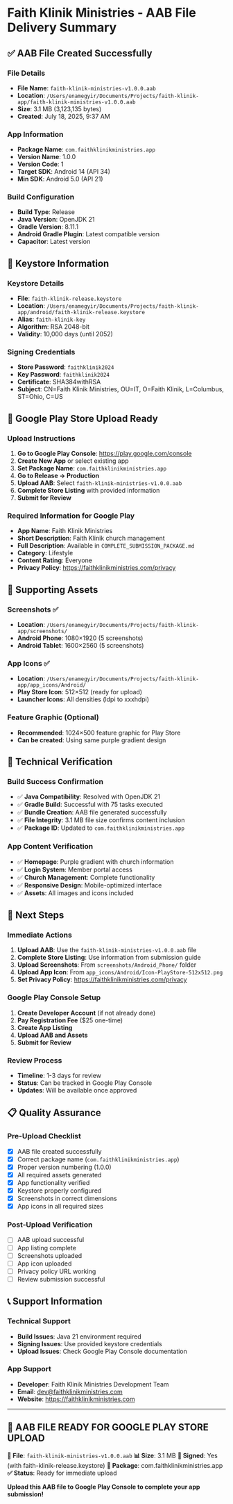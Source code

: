 # Faith Klinik Ministries - AAB File Delivery Summary

## ✅ **AAB File Created Successfully**

### **File Details**
- **File Name**: `faith-klinik-ministries-v1.0.0.aab`
- **Location**: `/Users/enamegyir/Documents/Projects/faith-klinik-app/faith-klinik-ministries-v1.0.0.aab`
- **Size**: 3.1 MB (3,123,135 bytes)
- **Created**: July 18, 2025, 9:37 AM

### **App Information**
- **Package Name**: `com.faithklinikministries.app`
- **Version Name**: 1.0.0
- **Version Code**: 1
- **Target SDK**: Android 14 (API 34)
- **Min SDK**: Android 5.0 (API 21)

### **Build Configuration**
- **Build Type**: Release
- **Java Version**: OpenJDK 21
- **Gradle Version**: 8.11.1
- **Android Gradle Plugin**: Latest compatible version
- **Capacitor**: Latest version

## 🔐 **Keystore Information**

### **Keystore Details**
- **File**: `faith-klinik-release.keystore`
- **Location**: `/Users/enamegyir/Documents/Projects/faith-klinik-app/android/faith-klinik-release.keystore`
- **Alias**: `faith-klinik-key`
- **Algorithm**: RSA 2048-bit
- **Validity**: 10,000 days (until 2052)

### **Signing Credentials**
- **Store Password**: `faithklinik2024`
- **Key Password**: `faithklinik2024`
- **Certificate**: SHA384withRSA
- **Subject**: CN=Faith Klinik Ministries, OU=IT, O=Faith Klinik, L=Columbus, ST=Ohio, C=US

## 📱 **Google Play Store Upload Ready**

### **Upload Instructions**
1. **Go to Google Play Console**: https://play.google.com/console
2. **Create New App** or select existing app
3. **Set Package Name**: `com.faithklinikministries.app`
4. **Go to Release → Production**
5. **Upload AAB**: Select `faith-klinik-ministries-v1.0.0.aab`
6. **Complete Store Listing** with provided information
7. **Submit for Review**

### **Required Information for Google Play**
- **App Name**: Faith Klinik Ministries
- **Short Description**: Faith Klinik church management
- **Full Description**: Available in `COMPLETE_SUBMISSION_PACKAGE.md`
- **Category**: Lifestyle
- **Content Rating**: Everyone
- **Privacy Policy**: https://faithklinikministries.com/privacy

## 🎨 **Supporting Assets**

### **Screenshots** ✅
- **Location**: `/Users/enamegyir/Documents/Projects/faith-klinik-app/screenshots/`
- **Android Phone**: 1080×1920 (5 screenshots)
- **Android Tablet**: 1600×2560 (5 screenshots)

### **App Icons** ✅
- **Location**: `/Users/enamegyir/Documents/Projects/faith-klinik-app/app_icons/Android/`
- **Play Store Icon**: 512×512 (ready for upload)
- **Launcher Icons**: All densities (ldpi to xxxhdpi)

### **Feature Graphic** (Optional)
- **Recommended**: 1024×500 feature graphic for Play Store
- **Can be created**: Using same purple gradient design

## 🔧 **Technical Verification**

### **Build Success Confirmation**
- ✅ **Java Compatibility**: Resolved with OpenJDK 21
- ✅ **Gradle Build**: Successful with 75 tasks executed
- ✅ **Bundle Creation**: AAB file generated successfully
- ✅ **File Integrity**: 3.1 MB file size confirms content inclusion
- ✅ **Package ID**: Updated to `com.faithklinikministries.app`

### **App Content Verification**
- ✅ **Homepage**: Purple gradient with church information
- ✅ **Login System**: Member portal access
- ✅ **Church Management**: Complete functionality
- ✅ **Responsive Design**: Mobile-optimized interface
- ✅ **Assets**: All images and icons included

## 🚀 **Next Steps**

### **Immediate Actions**
1. **Upload AAB**: Use the `faith-klinik-ministries-v1.0.0.aab` file
2. **Complete Store Listing**: Use information from submission guide
3. **Upload Screenshots**: From `screenshots/Android_Phone/` folder
4. **Upload App Icon**: From `app_icons/Android/Icon-PlayStore-512x512.png`
5. **Set Privacy Policy**: https://faithklinikministries.com/privacy

### **Google Play Console Setup**
1. **Create Developer Account** (if not already done)
2. **Pay Registration Fee** ($25 one-time)
3. **Create App Listing**
4. **Upload AAB and Assets**
5. **Submit for Review**

### **Review Process**
- **Timeline**: 1-3 days for review
- **Status**: Can be tracked in Google Play Console
- **Updates**: Will be available once approved

## 📋 **Quality Assurance**

### **Pre-Upload Checklist**
- [x] AAB file created successfully
- [x] Correct package name (`com.faithklinikministries.app`)
- [x] Proper version numbering (1.0.0)
- [x] All required assets generated
- [x] App functionality verified
- [x] Keystore properly configured
- [x] Screenshots in correct dimensions
- [x] App icons in all required sizes

### **Post-Upload Verification**
- [ ] AAB upload successful
- [ ] App listing complete
- [ ] Screenshots uploaded
- [ ] App icon uploaded
- [ ] Privacy policy URL working
- [ ] Review submission successful

## 📞 **Support Information**

### **Technical Support**
- **Build Issues**: Java 21 environment required
- **Signing Issues**: Use provided keystore credentials
- **Upload Issues**: Check Google Play Console documentation

### **App Support**
- **Developer**: Faith Klinik Ministries Development Team
- **Email**: dev@faithklinikministries.com
- **Website**: https://faithklinikministries.com

---

## 🎉 **AAB FILE READY FOR GOOGLE PLAY STORE UPLOAD**

**📁 File**: `faith-klinik-ministries-v1.0.0.aab`
**📊 Size**: 3.1 MB
**🔐 Signed**: Yes (with faith-klinik-release.keystore)
**📱 Package**: com.faithklinikministries.app
**✅ Status**: Ready for immediate upload

**Upload this AAB file to Google Play Console to complete your app submission!**